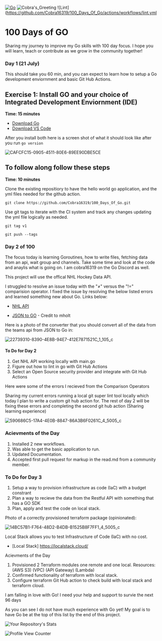 [![Go](https://github.com/Cobra16319/100_Days_Of_Go/actions/workflows/go.yml/badge.svg)](https://github.com/Cobra16319/100_Days_Of_Go/actions/workflows/go.yml)       ![Cobra's_Greeting](https://github.com/Cobra16319/100_Days_Of_Go/actions/workflows/greetings.yml/badge.svg) ![Lint](https://github.com/Cobra16319/100_Days_Of_Go/actions/workflows/lint.yml

# 100 Days of GO

Sharing my journey to improve my Go skills with 100 day focus. I hope you will learn, teach or contribute as we grow in the community together! 

### Day 1 (21 July)

This should take you 60 min, and you can expect to learn how to setup a Go development enviornment and basic Git Hub Actions.


## Exercise 1: Install GO and your choice of Integrated Development Enviornment (IDE)

**Time: 15 minutes**


* [Download Go](https://golang.org/)  
* [Download VS Code](https://code.visualstudio.com/download)

After you install both here is a screen shot of what it should look like after you run `go version` 

![CAFCFC15-0905-4511-80E6-89EE90DBE5CE](https://user-images.githubusercontent.com/46206055/126569451-381c19e0-e306-467d-94e0-9c9ca4224ffa.jpeg)
 


## To follow along follow these steps 

**Time: 10 minutes**

Clone the existing repositiory to have the hello world go application, and the yml files needed for the github action. 

``
git clone https://github.com/Cobra16319/100_Days_Of_Go.git
``  

Use git tags to iterate with the CI system and track any changes updating the yml file logically as needed.


``
git tag v1
``


``
git push --tags
``

### Day 2 of 100

The focus today is learning Goroutines, how to write files, fetching data from an api, wait group and channels. Take some time and look at the code and anaylis what is going on. I am cobra16319 on the Go Discord as well.   

This project will use the offical NHL Hockey Data API. 

I struggled to resolve an issue today with the "≠" versus the "!=" comparision operator.  I fixed the issue by resolving the below listed errors and learned something new about Go. Links below:

* [NHL API](https://statsapi.web.nhl.com/api/v1/teams)

* [JSON to GO](https://mholt.github.io/json-to-go/) - Credit to mholt  

Here is a photo of the converter that you should convert all of the data from the teams api from JSON to Go in: 

![22739310-8390-4E8B-94E7-412E7871521C_1_105_c](https://user-images.githubusercontent.com/46206055/126576973-81892e70-6fd3-4105-8d53-31e090e182fc.jpeg)


#### To Do for Day 2 

1. Get NHL API working locally with main.go
2. Figure out how to lint in go with Git Hub Actions
3. Select an Open Source security provider and integrate with Git Hub Actions


Here were some of the errors I recieved from the Comparison Operators

Sharing my current errors running a local git super lint tool locally which today I plan to write a custom git hub action for. The rest of day 2 will be fixing these errors and completing the second git hub action (Sharing learning experience) 


![590686C5-17A4-4E0B-8847-86A3B6F0261C_4_5005_c](https://user-images.githubusercontent.com/46206055/126795648-5cb8b235-a9c9-418a-b6ab-6874f3d7cdbc.jpeg)


### Acievments of the Day

 1. Installed 2 new workflows.
 2. Was able to get the basic application to run.
 3. Updated Documentation. 
 4. Accepted first pull request for markup in the read.md from a community member. 


### To Do for Day 3

1. Setup a way to provision infrastructure as code (IaC) with a budget constrant
2. Plan a way to recieve the data from the Restful API with something that has a GO SDK
3. Plan, apply and test the code on local stack. 

Photo of a correctly provisioned terraform package (opinionated): 

![14BC57B1-F764-48D2-B4DB-B1525B8F7FF1_4_5005_c](https://user-images.githubusercontent.com/46206055/126882115-4c5a4964-e0dd-4fc7-b381-ada4eb403ac6.jpeg)

Local Stack allows you to test Infrastructure of Code (IaC) with no cost. 

* [Local Stack] https://localstack.cloud/
 
Acievments of the Day

1. Provisioned 2 Terraform modules one remote and one local. Resources: (AWS S3) (VPC) (API Gateway) (Lambda) 
2. Confirmed functionality of terraform with local stack. 
3. Configure terraform Git Hub action to check build with local stack and terraform cloud. 


I am falling in love with Go! I need your help and support to survie the next 96 days

As you can see I do not have much experience with Go yet! My goal is to have Go be at the top of this list by the end of this project. 


![Your Repository's Stats](https://github-readme-stats.vercel.app/api/top-langs/?username=cobra16319&theme=blue-green)

![Profile View Counter](https://komarev.com/ghpvc/?username=cobra16319)


